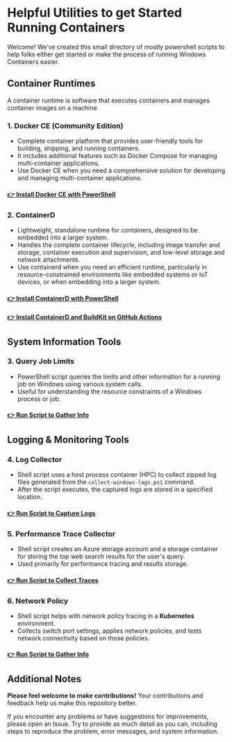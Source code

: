 # Helpful Utilities to get Started Running Containers

Welcome! We've created this small directory of mostly powershell scripts to help folks either get started or make the process of running Windows Containers easier.

## Container Runtimes
A container runtime is software that executes containers and manages container images on a machine

### 1. Docker CE (Community Edition)
- Complete container platform that provides user-friendly tools for building, shipping, and running containers.
- It includes additional features such as Docker Compose for managing multi-container applications.
- Use Docker CE when you need a comprehensive solution for developing and managing multi-container applications.
#### [👉 Install Docker CE with PowerShell](https://github.com/microsoft/Windows-Containers/tree/Main/helpful_tools/Install-DockerCE)

### 2. ContainerD
- Lightweight, standalone runtime for containers, designed to be embedded into a larger system.
- Handles the complete container lifecycle, including image transfer and storage, container execution and supervision, and low-level storage and network attachments.
- Use containerd when you need an efficient runtime, particularly in resource-constrained environments like embedded systems or IoT devices, or when embedding into a larger system.
#### [👉 Install ContainerD with PowerShell](https://github.com/microsoft/Windows-Containers/tree/Main/helpful_tools/Install-ContainerdRuntime)
#### [👉 Install ContainerD and BuildKit on GitHub Actions](./Install-BuildKit-GitHubActions/)

## System Information Tools
### 3. Query Job Limits
- PowerShell script queries the limits and other information for a running job on Windows using various system calls. 
- Useful for understanding the resource constraints of a Windows process or job.
#### [👉 Run Script to Gather Info](https://github.com/microsoft/Windows-Containers/tree/Main/helpful_tools/Query-JobLimits)

## Logging & Monitoring Tools
### 4. Log Collector
- Shell script uses a host process container (HPC) to collect zipped log files generated from the `collect-windows-logs.ps1` command.
- After the script executes, the captured logs are stored in a specified location.
#### [👉 Run Script to Capture Logs](https://github.com/microsoft/Windows-Containers/tree/Main/helpful_tools/LogCollector)

### 5. Performance Trace Collector
- Shell script creates an Azure storage account and a storage container for storing the top web search results for the user's query. 
- Used primarily for performance tracing and results storage.
#### [👉 Run Script to Collect Traces](https://github.com/microsoft/Windows-Containers/tree/Main/helpful_tools/PerfTraceCollector)

### 6. Network Policy
- Shell script helps with network policy tracing in a **Kubernetes** environment. 
- Collects switch port settings, applies network policies, and tests network connectivity based on those policies.
#### [👉 Run Script to Gather Info](https://github.com/microsoft/Windows-Containers/tree/Main/helpful_tools/NetworkPolicy)

## Additional Notes
**Please feel welcome to make contributions!** Your contributions and feedback help us make this repository better.

If you encounter any problems or have suggestions for improvements, please open an Issue. Try to provide as much detail as you can, including steps to reproduce the problem, error messages, and system information.

